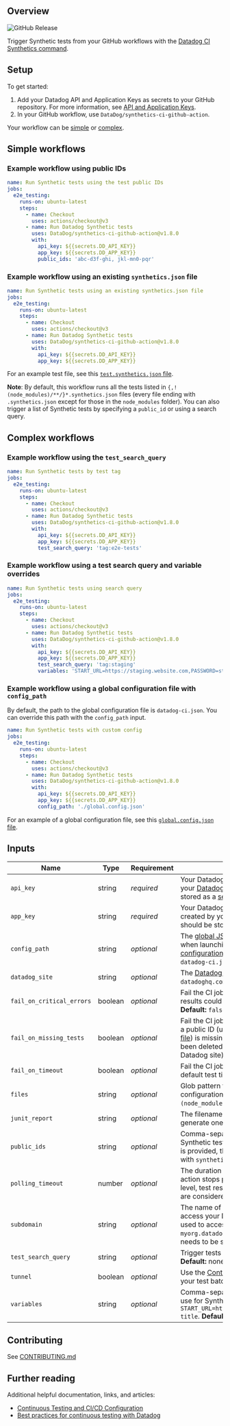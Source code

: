 ## Overview

![GitHub Release](https://img.shields.io/github/v/release/DataDog/synthetics-ci-github-action)

Trigger Synthetic tests from your GitHub workflows with the [Datadog CI Synthetics command][1].

## Setup

To get started:

1. Add your Datadog API and Application Keys as secrets to your GitHub repository. For more information, see [API and Application Keys][2].
2. In your GitHub workflow, use `DataDog/synthetics-ci-github-action`.

Your workflow can be [simple](#simple-workflows) or [complex](#complex-workflows).

## Simple workflows

### Example workflow using public IDs

```yaml
name: Run Synthetic tests using the test public IDs
jobs:
  e2e_testing:
    runs-on: ubuntu-latest
    steps:
      - name: Checkout
        uses: actions/checkout@v3
      - name: Run Datadog Synthetic tests
        uses: DataDog/synthetics-ci-github-action@v1.8.0
        with:
          api_key: ${{secrets.DD_API_KEY}}
          app_key: ${{secrets.DD_APP_KEY}}
          public_ids: 'abc-d3f-ghi, jkl-mn0-pqr'
```

### Example workflow using an existing `synthetics.json` file

```yaml
name: Run Synthetic tests using an existing synthetics.json file
jobs:
  e2e_testing:
    runs-on: ubuntu-latest
    steps:
      - name: Checkout
        uses: actions/checkout@v3
      - name: Run Datadog Synthetic tests
        uses: DataDog/synthetics-ci-github-action@v1.8.0
        with:
          api_key: ${{secrets.DD_API_KEY}}
          app_key: ${{secrets.DD_APP_KEY}}
```

For an example test file, see this [`test.synthetics.json` file][12].

**Note**: By default, this workflow runs all the tests listed in `{,!(node_modules)/**/}*.synthetics.json` files (every file ending with `.synthetics.json` except for those in the `node_modules` folder). You can also trigger a list of Synthetic tests by specifying a `public_id` or using a search query.

## Complex workflows

### Example workflow using the `test_search_query`

```yaml
name: Run Synthetic tests by test tag
jobs:
  e2e_testing:
    runs-on: ubuntu-latest
    steps:
      - name: Checkout
        uses: actions/checkout@v3
      - name: Run Datadog Synthetic tests
        uses: DataDog/synthetics-ci-github-action@v1.8.0
        with:
          api_key: ${{secrets.DD_API_KEY}}
          app_key: ${{secrets.DD_APP_KEY}}
          test_search_query: 'tag:e2e-tests'
```

### Example workflow using a test search query and variable overrides

```yaml
name: Run Synthetic tests using search query
jobs:
  e2e_testing:
    runs-on: ubuntu-latest
    steps:
      - name: Checkout
        uses: actions/checkout@v3
      - name: Run Datadog Synthetic tests
        uses: DataDog/synthetics-ci-github-action@v1.8.0
        with:
          api_key: ${{secrets.DD_API_KEY}}
          app_key: ${{secrets.DD_APP_KEY}}
          test_search_query: 'tag:staging'
          variables: 'START_URL=https://staging.website.com,PASSWORD=stagingpassword'
```

### Example workflow using a global configuration file with `config_path`

By default, the path to the global configuration file is `datadog-ci.json`. You can override this path with the `config_path` input.

```yaml
name: Run Synthetic tests with custom config
jobs:
  e2e_testing:
    runs-on: ubuntu-latest
    steps:
      - name: Checkout
        uses: actions/checkout@v3
      - name: Run Datadog Synthetic tests
        uses: DataDog/synthetics-ci-github-action@v1.8.0
        with:
          api_key: ${{secrets.DD_API_KEY}}
          app_key: ${{secrets.DD_APP_KEY}}
          config_path: './global.config.json'
```

For an example of a global configuration file, see this [`global.config.json` file][13].

## Inputs

| Name                      | Type    | Requirement | Description                                                                                                                                                                                                                                  |
| ------------------------- | ------- | ----------- | -------------------------------------------------------------------------------------------------------------------------------------------------------------------------------------------------------------------------------------------- |
| `api_key`                 | string  | _required_  | Your Datadog API key. This key is created by your [Datadog organization][2] and should be stored as a [secret][3]. **Default:** none.                                                                                                        |
| `app_key`                 | string  | _required_  | Your Datadog Application key. This key is created by your [Datadog organization][2] and should be stored as a [secret][3]. **Default:** none.                                                                                                |
| `config_path`             | string  | _optional_  | The [global JSON configuration][4] to be used when launching tests. See the [example configuration file][13] for more details. **Default:** `datadog-ci.json`.                                                                               |
| `datadog_site`            | string  | _optional_  | The [Datadog site][11] to send data to. **Default:** `datadoghq.com`.                                                                                                                                                                        |
| `fail_on_critical_errors` | boolean | _optional_  | Fail the CI job if no tests were triggered, or results could not be fetched from Datadog. **Default:** `false`.                                                                                                                              |
| `fail_on_missing_tests`   | boolean | _optional_  | Fail the CI job if at least one specified test with a public ID (using `public_ids` or listed in a [test file][12]) is missing in a run (for example, if it has been deleted programmatically or on the Datadog site). **Default:** `false`. |
| `fail_on_timeout`         | boolean | _optional_  | Fail the CI job if at least one test exceeds the default test timeout. **Default:** `true`.                                                                                                                                                  |
| `files`                   | string  | _optional_  | Glob pattern to detect Synthetic test configuration files. **Default:** `{,!(node_modules)/**/}*.synthetics.json`.                                                                                                                           |
| `junit_report`            | string  | _optional_  | The filename for a JUnit report if you want to generate one. **Default:** none.                                                                                                                                                              |
| `public_ids`              | string  | _optional_  | Comma-separated list of public IDs for Synthetic tests you want to trigger. If no value is provided, the action looks for files named with `synthetics.json`. **Default:** none.                                                             |
| `polling_timeout`         | number  | _optional_  | The duration (in milliseconds) after which the action stops polling for test results. At the CI level, test results completed after this duration are considered failed. **Default:** 30 minutes.                                            |
| `subdomain`               | string  | _optional_  | The name of the custom subdomain set to access your Datadog application. If the URL used to access Datadog is `myorg.datadoghq.com`, the subdomain value needs to be set to `myorg`. **Default:** `app`.                                     |
| `test_search_query`       | string  | _optional_  | Trigger tests corresponding to a [search query][5]. **Default:** none.                                                                                                                                                                       |
| `tunnel`                  | boolean | _optional_  | Use the [Continuous Testing Tunnel][9] to execute your test batch. **Default:** `false`.                                                                                                                                                     |
| `variables`               | string  | _optional_  | Comma-separated list of global variables to use for Synthetic tests. For example: `START_URL=https://example.org,MY_VARIABLE=My title`. **Default:** `[]`.                                                                                   |

## Contributing

See [CONTRIBUTING.md](./CONTRIBUTING.md)

## Further reading

Additional helpful documentation, links, and articles:

- [Continuous Testing and CI/CD Configuration][6]
- [Best practices for continuous testing with Datadog][10]

[1]: https://github.com/DataDog/datadog-ci
[2]: https://docs.datadoghq.com/account_management/api-app-keys/
[3]: https://docs.github.com/en/actions/reference/encrypted-secrets
[4]: https://docs.datadoghq.com/continuous_testing/cicd_integrations/configuration/?tab=npm#setup-the-client
[5]: https://docs.datadoghq.com/synthetics/search/#search
[6]: https://docs.datadoghq.com/continuous_testing/cicd_integrations/configuration
[7]: https://semver.org/#summary
[8]: https://github.com/DataDog/synthetics-ci-github-action/tags
[9]: https://docs.datadoghq.com/continuous_testing/testing_tunnel/
[10]: https://www.datadoghq.com/blog/best-practices-datadog-continuous-testing/
[11]: https://docs.datadoghq.com/getting_started/site
[12]: https://docs.datadoghq.com/continuous_testing/cicd_integrations/configuration/?tab=npm#test-files
[13]: https://github.com/DataDog/datadog-ci/blob/master/.github/workflows/e2e/global.config.json
